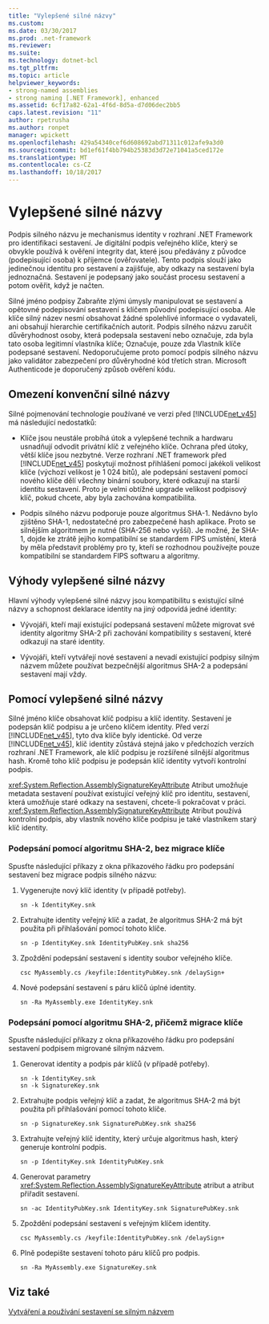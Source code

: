 ```yaml
---
title: "Vylepšené silné názvy"
ms.custom: 
ms.date: 03/30/2017
ms.prod: .net-framework
ms.reviewer: 
ms.suite: 
ms.technology: dotnet-bcl
ms.tgt_pltfrm: 
ms.topic: article
helpviewer_keywords:
- strong-named assemblies
- strong naming [.NET Framework], enhanced
ms.assetid: 6cf17a82-62a1-4f6d-8d5a-d7d06dec2bb5
caps.latest.revision: "11"
author: rpetrusha
ms.author: ronpet
manager: wpickett
ms.openlocfilehash: 429a54340cef6d608692abd71311c012afe9a3d0
ms.sourcegitcommit: bd1ef61f4bb794b25383d3d72e71041a5ced172e
ms.translationtype: MT
ms.contentlocale: cs-CZ
ms.lasthandoff: 10/18/2017
---
```

# <a name="enhanced-strong-naming"></a>Vylepšené silné názvy
Podpis silného názvu je mechanismus identity v rozhraní .NET Framework pro identifikaci sestavení. Je digitální podpis veřejného klíče, který se obvykle používá k ověření integrity dat, které jsou předávány z původce (podepisující osoba) k příjemce (ověřovatele). Tento podpis slouží jako jedinečnou identitu pro sestavení a zajišťuje, aby odkazy na sestavení byla jednoznačná. Sestavení je podepsaný jako součást procesu sestavení a potom ověřit, když je načten.  
  
 Silné jméno podpisy Zabraňte zlými úmysly manipulovat se sestavení a opětovné podepisování sestavení s klíčem původní podepisující osoba. Ale klíče silný název nesmí obsahovat žádné spolehlivé informace o vydavateli, ani obsahují hierarchie certifikačních autorit. Podpis silného názvu zaručit důvěryhodnost osoby, která podepsala sestavení nebo označuje, zda byla tato osoba legitimní vlastníka klíče; Označuje, pouze zda Vlastník klíče podepsané sestavení. Nedoporučujeme proto pomocí podpis silného názvu jako validátor zabezpečení pro důvěryhodné kód třetích stran. Microsoft Authenticode je doporučený způsob ověření kódu.  
  
## <a name="limitations-of-conventional-strong-names"></a>Omezení konvenční silné názvy  
 Silné pojmenování technologie používané ve verzi před [!INCLUDE[net_v45](../../../includes/net-v45-md.md)] má následující nedostatků:  
  
-   Klíče jsou neustále probíhá útok a vylepšené technik a hardwaru usnadňují odvodit privátní klíč z veřejného klíče. Ochrana před útoky, větší klíče jsou nezbytné. Verze rozhraní .NET framework před [!INCLUDE[net_v45](../../../includes/net-v45-md.md)] poskytují možnost přihlášení pomocí jakékoli velikost klíče (výchozí velikost je 1 024 bitů), ale podepsání sestavení pomocí nového klíče dělí všechny binární soubory, které odkazují na starší identitu sestavení. Proto je velmi obtížné upgrade velikost podpisový klíč, pokud chcete, aby byla zachována kompatibilita.  
  
-   Podpis silného názvu podporuje pouze algoritmus SHA-1. Nedávno bylo zjištěno SHA-1, nedostatečné pro zabezpečené hash aplikace. Proto se silnějším algoritmem je nutné (SHA-256 nebo vyšší). Je možné, že SHA-1, dojde ke ztrátě jejího kompatibilní se standardem FIPS umístění, která by měla představit problémy pro ty, kteří se rozhodnou používejte pouze kompatibilní se standardem FIPS softwaru a algoritmy.  
  
## <a name="advantages-of-enhanced-strong-names"></a>Výhody vylepšené silné názvy  
 Hlavní výhody vylepšené silné názvy jsou kompatibilitu s existující silné názvy a schopnost deklarace identity na jiný odpovídá jedné identity:  
  
-   Vývojáři, kteří mají existující podepsaná sestavení můžete migrovat své identity algoritmy SHA-2 při zachování kompatibility s sestavení, které odkazují na staré identity.  
  
-   Vývojáři, kteří vytvářejí nové sestavení a nevadí existující podpisy silným názvem můžete používat bezpečnější algoritmus SHA-2 a podepsání sestavení mají vždy.  
  
## <a name="using-enhanced-strong-names"></a>Pomocí vylepšené silné názvy  
 Silné jméno klíče obsahovat klíč podpisu a klíč identity. Sestavení je podepsán klíč podpisu a je určeno klíčem identity. Před verzí [!INCLUDE[net_v45](../../../includes/net-v45-md.md)], tyto dva klíče byly identické. Od verze [!INCLUDE[net_v45](../../../includes/net-v45-md.md)], klíč identity zůstává stejná jako v předchozích verzích rozhraní .NET Framework, ale klíč podpisu je rozšířené silnější algoritmus hash. Kromě toho klíč podpisu je podepsán klíč identity vytvoří kontrolní podpis.  
  
 <xref:System.Reflection.AssemblySignatureKeyAttribute> Atribut umožňuje metadata sestavení používat existující veřejný klíč pro identitu, sestavení, která umožňuje staré odkazy na sestavení, chcete-li pokračovat v práci.  <xref:System.Reflection.AssemblySignatureKeyAttribute> Atribut používá kontrolní podpis, aby vlastník nového klíče podpisu je také vlastníkem starý klíč identity.  
  
### <a name="signing-with-sha-2-without-key-migration"></a>Podepsání pomocí algoritmu SHA-2, bez migrace klíče  
 Spusťte následující příkazy z okna příkazového řádku pro podepsání sestavení bez migrace podpis silného názvu:  
  
1.  Vygenerujte nový klíč identity (v případě potřeby).  
  
    ```  
    sn -k IdentityKey.snk  
    ```  
  
2.  Extrahujte identity veřejný klíč a zadat, že algoritmus SHA-2 má být použita při přihlašování pomocí tohoto klíče.  
  
    ```  
    sn -p IdentityKey.snk IdentityPubKey.snk sha256  
    ```  
  
3.  Zpoždění podepsání sestavení s identity soubor veřejného klíče.  
  
    ```  
    csc MyAssembly.cs /keyfile:IdentityPubKey.snk /delaySign+  
    ```  
  
4.  Nové podepsání sestavení s páru klíčů úplné identity.  
  
    ```  
    sn -Ra MyAssembly.exe IdentityKey.snk  
    ```  
  
### <a name="signing-with-sha-2-with-key-migration"></a>Podepsání pomocí algoritmu SHA-2, přičemž migrace klíče  
 Spusťte následující příkazy z okna příkazového řádku pro podepsání sestavení podpisem migrované silným názvem.  
  
1.  Generovat identity a podpis pár klíčů (v případě potřeby).  
  
    ```  
    sn -k IdentityKey.snk  
    sn -k SignatureKey.snk  
    ```  
  
2.  Extrahujte podpis veřejný klíč a zadat, že algoritmus SHA-2 má být použita při přihlašování pomocí tohoto klíče.  
  
    ```  
    sn -p SignatureKey.snk SignaturePubKey.snk sha256  
    ```  
  
3.  Extrahujte veřejný klíč identity, který určuje algoritmus hash, který generuje kontrolní podpis.  
  
    ```  
    sn -p IdentityKey.snk IdentityPubKey.snk  
    ```  
  
4.  Generovat parametry <xref:System.Reflection.AssemblySignatureKeyAttribute> atribut a atribut přiřadit sestavení.  
  
    ```  
    sn -ac IdentityPubKey.snk IdentityKey.snk SignaturePubKey.snk  
    ```  
  
5.  Zpoždění podepsání sestavení s veřejným klíčem identity.  
  
    ```  
    csc MyAssembly.cs /keyfile:IdentityPubKey.snk /delaySign+  
    ```  
  
6.  Plně podepište sestavení tohoto páru klíčů pro podpis.  
  
    ```  
    sn -Ra MyAssembly.exe SignatureKey.snk  
    ```  
  
## <a name="see-also"></a>Viz také  
 [Vytváření a používání sestavení se silným názvem](../../../docs/framework/app-domains/create-and-use-strong-named-assemblies.md)
